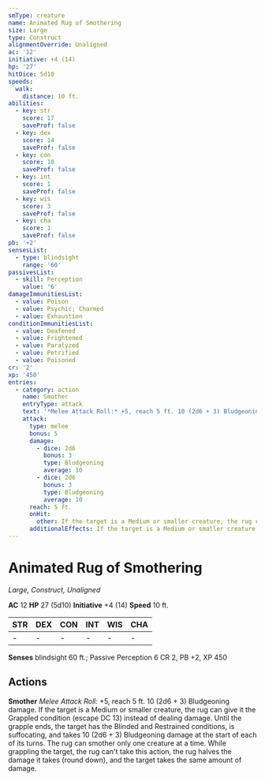 ```yaml
---
smType: creature
name: Animated Rug of Smothering
size: Large
type: Construct
alignmentOverride: Unaligned
ac: '12'
initiative: +4 (14)
hp: '27'
hitDice: 5d10
speeds:
  walk:
    distance: 10 ft.
abilities:
  - key: str
    score: 17
    saveProf: false
  - key: dex
    score: 14
    saveProf: false
  - key: con
    score: 10
    saveProf: false
  - key: int
    score: 1
    saveProf: false
  - key: wis
    score: 3
    saveProf: false
  - key: cha
    score: 1
    saveProf: false
pb: '+2'
sensesList:
  - type: blindsight
    range: '60'
passivesList:
  - skill: Perception
    value: '6'
damageImmunitiesList:
  - value: Poison
  - value: Psychic; Charmed
  - value: Exhaustion
conditionImmunitiesList:
  - value: Deafened
  - value: Frightened
  - value: Paralyzed
  - value: Petrified
  - value: Poisoned
cr: '2'
xp: '450'
entries:
  - category: action
    name: Smother
    entryType: attack
    text: '*Melee Attack Roll:* +5, reach 5 ft. 10 (2d6 + 3) Bludgeoning damage. If the target is a Medium or smaller creature, the rug can give it the Grappled condition (escape DC 13) instead of dealing damage. Until the grapple ends, the target has the Blinded and Restrained conditions, is suffocating, and takes 10 (2d6 + 3) Bludgeoning damage at the start of each of its turns. The rug can smother only one creature at a time. While grappling the target, the rug can''t take this action, the rug halves the damage it takes (round down), and the target takes the same amount of damage.'
    attack:
      type: melee
      bonus: 5
      damage:
        - dice: 2d6
          bonus: 3
          type: Bludgeoning
          average: 10
        - dice: 2d6
          bonus: 3
          type: Bludgeoning
          average: 10
      reach: 5 ft.
      onHit:
        other: If the target is a Medium or smaller creature, the rug can give it the Grappled condition (escape DC 13) instead of dealing damage. Until the grapple ends, the target has the Blinded and Restrained conditions, is suffocating, and takes 10 (2d6 + 3) Bludgeoning damage at the start of each of its turns. The rug can smother only one creature at a time. While grappling the target, the rug can't take this action, the rug halves the damage it takes (round down), and the target takes the same amount of damage.
      additionalEffects: If the target is a Medium or smaller creature, the rug can give it the Grappled condition (escape DC 13) instead of dealing damage. Until the grapple ends, the target has the Blinded and Restrained conditions, is suffocating, and takes 10 (2d6 + 3) Bludgeoning damage at the start of each of its turns. The rug can smother only one creature at a time. While grappling the target, the rug can't take this action, the rug halves the damage it takes (round down), and the target takes the same amount of damage.
---
```


# Animated Rug of Smothering
*Large, Construct, Unaligned*

**AC** 12
**HP** 27 (5d10)
**Initiative** +4 (14)
**Speed** 10 ft.

| STR | DEX | CON | INT | WIS | CHA |
| --- | --- | --- | --- | --- | --- |
| - | - | - | - | - | - |

**Senses** blindsight 60 ft.; Passive Perception 6
CR 2, PB +2, XP 450

## Actions

**Smother**
*Melee Attack Roll:* +5, reach 5 ft. 10 (2d6 + 3) Bludgeoning damage. If the target is a Medium or smaller creature, the rug can give it the Grappled condition (escape DC 13) instead of dealing damage. Until the grapple ends, the target has the Blinded and Restrained conditions, is suffocating, and takes 10 (2d6 + 3) Bludgeoning damage at the start of each of its turns. The rug can smother only one creature at a time. While grappling the target, the rug can't take this action, the rug halves the damage it takes (round down), and the target takes the same amount of damage.
